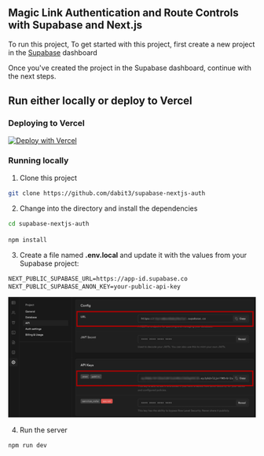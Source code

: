 ## Magic Link Authentication and Route Controls with Supabase and Next.js

To run this project, To get started with this project, first create a new project in the [Supabase](https://supabase.io/) dashboard

Once you've created the project in the Supabase dashboard, continue with the next steps.

## Run either locally or deploy to Vercel

### Deploying to Vercel

[![Deploy with Vercel](https://vercel.com/button)](https://vercel.com/new/git/external?repository-url=https%3A%2F%2Fgithub.com%2Fdabit3%2Fsupabase-nextjs-auth&env=NEXT_PUBLIC_SUPABASE_URL,NEXT_PUBLIC_SUPABASE_ANON_KEY&envDescription=API%20URL%20and%20API%20Key)

### Running locally

1. Clone this project

```sh
git clone https://github.com/dabit3/supabase-nextjs-auth
```

2. Change into the directory and install the dependencies

```sh
cd supabase-nextjs-auth

npm install
```

3. Create a file named __.env.local__ and update it with the values from your Supabase project:

```
NEXT_PUBLIC_SUPABASE_URL=https://app-id.supabase.co
NEXT_PUBLIC_SUPABASE_ANON_KEY=your-public-api-key
```

![App URLs](appurls.jpeg)

4. Run the server

```sh
npm run dev
```
